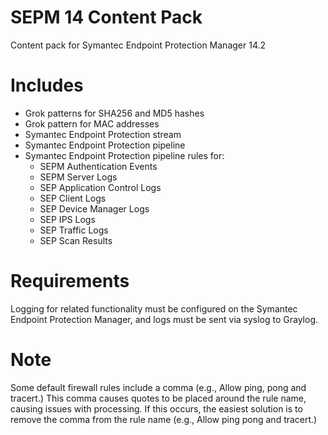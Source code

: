 # SEPM 14 Content Pack
Content pack for Symantec Endpoint Protection Manager 14.2

# Includes
* Grok patterns for SHA256 and MD5 hashes
* Grok pattern for MAC addresses
* Symantec Endpoint Protection stream
* Symantec Endpoint Protection pipeline
* Symantec Endpoint Protection pipeline rules for:
  * SEPM Authentication Events
  * SEPM Server Logs
  * SEP Application Control Logs
  * SEP Client Logs
  * SEP Device Manager Logs
  * SEP IPS Logs
  * SEP Traffic Logs
  * SEP Scan Results

# Requirements
Logging for related functionality must be configured on the Symantec Endpoint Protection Manager, and logs must be sent via syslog to Graylog.

# Note
Some default firewall rules include a comma (e.g., Allow ping, pong and tracert.)  This comma causes quotes to be placed around the rule name, causing issues with processing.  If this occurs, the easiest solution is to remove the comma from the rule name (e.g., Allow ping pong and tracert.)
